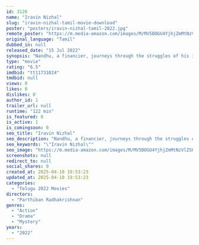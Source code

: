 ```yaml
---
id: 3126
name: "Iravin Nizhal"
slug: "iravin-nizhal-tamil-movie-download"
poster: "posters/iravin-nizhal-tamil-2022.jpg"
remote_poster: "https://m.media-amazon.com/images/M/MV5BOGU4YjhjZmMtNzVlZS00MGEwLWE4NTUtMGU4OGEwNDdkMmMzXkEyXkFqcGc@._V1_SX300.jpg"
original_language: "Tamil"
dubbed_in: null
released_date: "15 Jul 2022"
synopsis: "Nandhu, a financier, journeys through the struggles of his internal guilt while searching for his mortal rival. We follow him, as if we are a reflection of his shadow, eventually leading to us to only one question...will Nandhu su..."
type: "movie"
rating: "6.5"
imdbid: "tt11731024"
tmdbid: null
views: 0
likes: 0
dislikes: 0
author_id: 1
trailer_url: null
runtime: "122 min"
is_featured: 0
is_active: 1
is_comingsoon: 0
seo_title: "Iravin Nizhal"
seo_description: "Nandhu, a financier, journeys through the struggles of his internal guilt while searching for his mortal rival. We follow him, as if we are a reflection of his shadow, eventually leading to us to only one question...will Nandhu su..."
seo_keywords: "\"Iravin Nizhal\""
seo_image: "https://m.media-amazon.com/images/M/MV5BOGU4YjhjZmMtNzVlZS00MGEwLWE4NTUtMGU4OGEwNDdkMmMzXkEyXkFqcGc@._V1_SX300.jpg"
screenshots: null
redirect_to: null
social_shares: 0
created_at: 2025-04-10 19:53:23
updated_at: 2025-04-10 19:53:23
categories:
  - "Telugu 2022 Movies"
directors:
  - "Parthiban Radhakrishnan"
genres:
  - "Action"
  - "Drama"
  - "Mystery"
years:
  - "2022"
---
```

